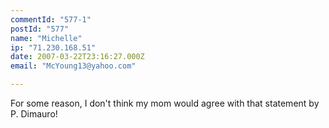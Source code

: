 ```yaml
---
commentId: "577-1"
postId: "577"
name: "Michelle"
ip: "71.230.168.51"
date: 2007-03-22T23:16:27.000Z
email: "McYoung13@yahoo.com"

---
```

<p>For some reason, I don't think my mom would agree with that statement by P. Dimauro!</p>